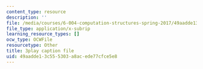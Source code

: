 ```yaml
---
content_type: resource
description: ''
file: /media/courses/6-004-computation-structures-spring-2017/49aadde13c555303a8acede77cfce5e8_TSmui37yrL8.vtt
file_type: application/x-subrip
learning_resource_types: []
ocw_type: OCWFile
resourcetype: Other
title: 3play caption file
uid: 49aadde1-3c55-5303-a8ac-ede77cfce5e8
---
```

